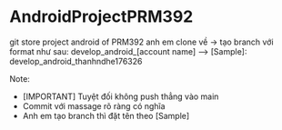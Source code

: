 # AndroidProjectPRM392
git store project android of PRM392
anh em clone về -> tạo branch với format như sau: develop_android_[account name]
--> [Sample]: develop_android_thanhndhe176326

Note:
- [IMPORTANT] Tuyệt đối không push thẳng vào main 
- Commit với massage rõ ràng có nghĩa
- Anh em tạo branch thì đặt tên theo [Sample]
